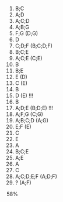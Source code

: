 1. B;C
2. A;D
3. A;C;D
4. A;B;G
5. F;G (D;G)
6. D
7. C;D;F (B;C;D;F)
8. B;C;E
9. A;C;E (C;E)
10. B
11. B;E
12. E (D)
13. C (E)
14. B
15. D (E) !!!
16. B
17. A;D;E (B;D;E) !!!
18. A;F;G (C;G)
19. A;B;C;D (A;G)
20. E;F (E)
21. C
22. E
23. A
24. B;C;E
25. A;E
26. A
27. C
28. A;C;D;E;F (A;D;F)
29. ? (A;F)

58%
